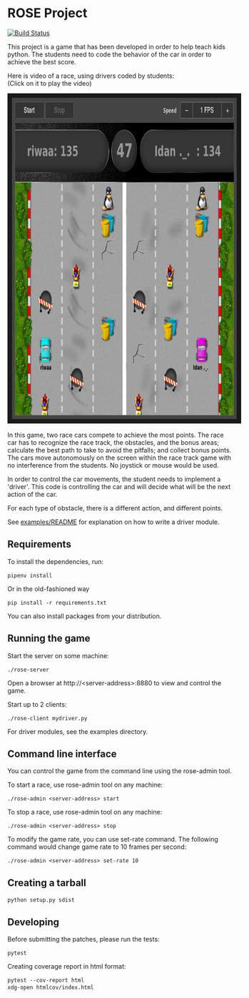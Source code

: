 # ROSE Project

[![Build Status](https://travis-ci.org/RedHat-Israel/ROSE.svg?branch=master)](https://travis-ci.org/RedHat-Israel/ROSE)

This project is a game that has been developed in order to help teach kids python.
The students need to code the behavior of the car in order to achieve the best score.

Here is video of a race, using drivers coded by students:<br/>
(Click on it to play the video)

<a href="http://www.youtube.com/watch?feature=player_embedded&v=BEV-CcqTOnw
" target="_blank"><img src="rose-video-preview.jpg"
alt="ROSE Race Car Game" width="860" height="720" border="10" /></a>

In this game, two race cars compete to achieve the most points.
The race car has to recognize the race track, the obstacles, and the bonus areas;
calculate the best path to take to avoid the pitfalls; and collect bonus points.
The cars move autonomously on the screen within the race track game with no interference
from the students. No joystick or mouse would be used.
 
In order to control the car movements, the student needs to implement a 'driver'.
This code is controlling the car and will decide what will be the next action of the car.

For each type of obstacle, there is a different action, and different points.

See [examples/README](examples/README) for explanation on how to write a driver module.


## Requirements

To install the dependencies, run:

    pipenv install

Or in the old-fashioned way

    pip install -r requirements.txt

You can also install packages from your distribution.


## Running the game

Start the server on some machine:

    ./rose-server

Open a browser at http://\<server-address\>:8880 to view and control the game.

Start up to 2 clients:

    ./rose-client mydriver.py

For driver modules, see the examples directory.


Command line interface
----------------------

You can control the game from the command line using the rose-admin tool.

To start a race, use rose-admin tool on any machine:

    ./rose-admin <server-address> start

To stop a race, use rose-admin tool on any machine:

    ./rose-admin <server-address> stop

To modify the game rate, you can use set-rate command. The following command
would change game rate to 10 frames per second:

    ./rose-admin <server-address> set-rate 10


## Creating a tarball

    python setup.py sdist


## Developing

Before submitting the patches, please run the tests:

    pytest

Creating coverage report in html format:

    pytest --cov-report html
    xdg-open htmlcov/index.html
